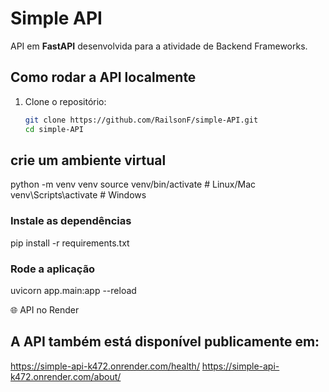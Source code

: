 # Simple API
API em **FastAPI** desenvolvida para a atividade de Backend Frameworks.

## Como rodar a API localmente
1. Clone o repositório:
   ```bash
   git clone https://github.com/RailsonF/simple-API.git
   cd simple-API

## crie um ambiente virtual
python -m venv venv
source venv/bin/activate   # Linux/Mac
venv\Scripts\activate      # Windows

### Instale as dependências
pip install -r requirements.txt

### Rode a aplicação
uvicorn app.main:app --reload

🌐 API no Render
## A API também está disponível publicamente em:
https://simple-api-k472.onrender.com/health/
https://simple-api-k472.onrender.com/about/